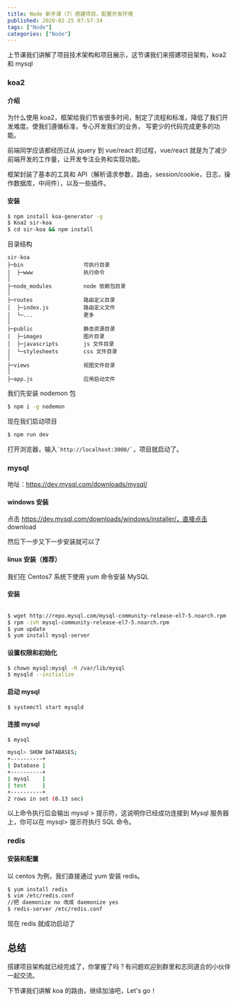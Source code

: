 ```yaml
---
title: Node 新手课（7）搭建项目，配置开发环境
published: 2020-02-25 07:57:34
tags: ["Node"]
categories: ["Node"]
---
```




上节课我们讲解了项目技术架构和项目展示，这节课我们来搭建项目架构，koa2 和 mysql

### koa2

#### 介绍

为什么使用 koa2，框架给我们节省很多时间，制定了流程和标准，降低了我们开发难度。使我们遵循标准，专心开发我们的业务，
写更少的代码完成更多的功能。

前端同学应该都经历过从 jquery 到 vue/react 的过程，vue/react 就是为了减少前端开发的工作量，让开发专注业务和实现功能。

框架封装了基本的工具和 API（解析请求参数，路由，session/cookie，日志，操作数据库，中间件），以及一些插件。

#### 安装

```sh
$ npm install koa-generator -g
$ Koa2 sir-koa
$ cd sir-koa && npm install

```

目录结构
~~~
sir-koa
├─bin                   可执行目录
│  ├─www                执行命令
│
├─node_modules          node 依赖包目录
│
├─routes                路由定义目录
│  ├─index.js           路由定义文件
│  └─...                更多
│
├─public                静态资源目录
│  ├─images             图片目录
│  ├─javascripts        js 文件目录
│  └─stylesheets        css 文件目录
│
├─views                 视图文件目录
│
├─app.js                应用启动文件

~~~
我们先安装 nodemon 包

```sh
$ npm i -g nodemon
```

现在我们启动项目

```sh
$ npm run dev
```

打开浏览器，输入`` `http://localhost:3000/` ``，项目就启动了。

### mysql

地址：https://dev.mysql.com/downloads/mysql/

#### windows 安装

点击 https://dev.mysql.com/downloads/windows/installer/，直接点击 download


然后下一步又下一步安装就可以了

#### linux 安装（推荐）

我们在 Centos7 系统下使用 yum 命令安装 MySQL

#### 安装

```sh

$ wget http://repo.mysql.com/mysql-community-release-el7-5.noarch.rpm
$ rpm -ivh mysql-community-release-el7-5.noarch.rpm
$ yum update
$ yum install mysql-server
```

#### 设置权限和初始化

```sh
$ chown mysql:mysql -R /var/lib/mysql
$ mysqld --initialize
```

#### 启动 mysql

```sh
$ systemctl start mysqld
```

#### 连接 mysql

```sh
$ mysql

mysql> SHOW DATABASES;
+----------+
| Database |
+----------+
| mysql    |
| test     |
+----------+
2 rows in set (0.13 sec)

```

以上命令执行后会输出 mysql > 提示符，这说明你已经成功连接到 Mysql 服务器上，你可以在 mysql> 提示符执行 SQL 命令。

### redis

#### 安装和配置

以 centos 为例，我们直接通过 yum 安装 redis。

```sh
$ yum install redis
$ vim /etc/redis.conf
//把 daemonize no 改成 daemonize yes
$ redis-server /etc/redis.conf
```

现在 redis 就成功启动了

## 总结

搭建项目架构就已经完成了，你掌握了吗？有问题欢迎到群里和志同道合的小伙伴一起交流。

下节课我们讲解 koa 的路由，继续加油吧，Let's go！
